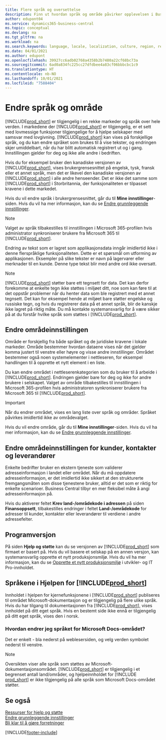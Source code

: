 ```yaml
---
title: Flere språk og oversettelse
description: Finn ut hvordan språk og område påvirker opplevelsen i Business Central. Endre språket i brukergrensesnittet i Mine innstillinger.
author: edupont04
ms.service: dynamics365-business-central
ms.topic: conceptual
ms.devlang: na
ms.tgt_pltfrm: na
ms.workload: na
ms.search.keywords: language, locale, localization, culture, region, regional settings
ms.date: 04/01/2021
ms.author: edupont
ms.openlocfilehash: 39927cc6adb02768a4358b2b7480a22cf68bc73a
ms.sourcegitcommit: 6ad0a834fc225cc27dfdbee4a83cf06bbbcbc1c9
ms.translationtype: HT
ms.contentlocale: nb-NO
ms.lasthandoff: 10/01/2021
ms.locfileid: "7588404"
---
```

# <a name="changing-language-and-region"></a>Endre språk og område

[!INCLUDE[prod_short](includes/prod_short.md)] er tilgjengelig i en rekke markeder og språk over hele verden. I markedene der [!INCLUDE[prod_short](includes/prod_short.md)] er tilgjengelig, er et sett med lovmessige funksjoner tilgjengelige for å hjelpe selskaper med samsvar med lovgivning. [!INCLUDE[prod_short](includes/prod_short.md)] kan vises på forskjellige språk, og du kan endre språket som brukes til å vise tekster, og endringen skjer umiddelbart, når du har blitt automatisk registrert ut og i gang. Innstillingen gjelder for deg og ikke alle andre i bedriften.  

Hvis du for eksempel bruker den kanadiske versjonen av [!INCLUDE[prod_short](includes/prod_short.md)], vises brukergrensesnittet på engelsk, tysk, fransk eller et annet språk, men det er likevel den kanadiske versjonen av [!INCLUDE[prod_short](includes/prod_short.md)] i alle andre henseender. Det er ikke det samme som [!INCLUDE[prod_short](includes/prod_short.md)] i Storbritannia, der funksjonaliteten er tilpasset kravene i dette markedet.  

Hvis du vil endre språk i brukergrensesnittet, går du til **Mine innstillinger**-siden. Hvis du vil ha mer informasjon, kan du se [Endre grunnleggende innstillinger](ui-change-basic-settings.md#language). 

> [!NOTE]  
> Valget av språk tilbakestilles til innstillingen i Microsoft 365-profilen hvis administrator synkroniserer brukere fra Microsoft 365 til [!INCLUDE[prod_short](includes/prod_short.md)].

Endring av tekst som er lagret som applikasjonsdata inngår imidlertid ikke i denne flerspråklige funksjonaliteten. Dette er et spørsmål om utforming av applikasjonen. Eksempler på slike tekster er navn på lagervarer eller merknader til en kunde. Denne type tekst blir med andre ord ikke oversatt.  

> [!NOTE]  
> [!INCLUDE[prod_short](includes/prod_short.md)] støtter bare ett tegnsett for data. Det kan derfor forekomme at enkelte tegn ikke støttes i miljøet ditt, noe som kan føre til at det oppstår problemer når du henter data som ble registrert med et annet tegnsett. Det kan for eksempel hende at miljøet bare støtter engelske og russiske tegn, og hvis du registrerer data på et annet språk, blir de kanskje ikke lagret på riktig måte. Du må kontakte systemansvarlig for å være sikker på at du forstår hvilke språk som støttes i [!INCLUDE[prod_short](includes/prod_short.md)].  

## <a name="changing-your-region-setting"></a>Endre områdeinnstillingen
Område er forskjellig fra både språket og de juridiske kravene i lokale markeder. Område bestemmer hvordan dataene vises når det gjelder komma justert til venstre eller høyre og visse andre innstillinger. Området bestemmer også noen systemelementer i nettleseren, for eksempel handlingen til å opprette et nytt element i en liste.  

Du kan endre området i nettleserenkategorien som du bruker til å arbeide i [!INCLUDE[prod_short](includes/prod_short.md)]. Endringen gjelder bare for deg og ikke for andre brukere i selskapet.  Valget av område tilbakestilles til innstillingen i Microsoft 365-profilen hvis administratoren synkroniserer brukere fra Microsoft 365 til [!INCLUDE[prod_short](includes/prod_short.md)].

> [!IMPORTANT]  
> Når du endrer området, vises en lang liste over språk og områder. Språket påvirkes imidlertid ikke av områdevalget.  

Hvis du vil endre område, går du til **Mine innstillinger**-siden. Hvis du vil ha mer informasjon, kan du se [Endre grunnleggende innstillinger](ui-change-basic-settings.md).  

## <a name="changing-the-region-setting-for-customers-contacts-and-vendors"></a>Endre områdeinnstillingen for kunder, kontakter og leverandører
Enkelte bedrifter bruker en ekstern tjeneste som validerer adresseinformasjon i landet eller området. Når du må oppdatere adresseinformasjon, er det imidlertid ikke sikkert at den strukturerte fremgangsmåten som disse tjenestene bruker, alltid er det som er riktig for enkelte scenarioer. Business Central tilbyr en mer fleksibel måte å angi adresseinformasjon på.

Hvis du aktiverer feltet **Krev land-/områdekode i adressen** på siden **Finansoppsett**, tilbakestilles endringer i feltet **Land-/områdekode** for adresser til kunder, kontakter eller leverandører til verdiene i andre adressefelter.

## <a name="application-version"></a>Programversjon

På siden **Hjelp og støtte** kan du se versjonen av [!INCLUDE[prod_short](includes/prod_short.md)] som firmaet er basert på. Hvis du vil basere et selskap på en annen versjon, kan systemansvarlig opprette et nytt produksjonsmiljø. Hvis du vil ha mer informasjon, kan du se [Opprette et nytt produksjonsmiljø](/dynamics365/business-central/dev-itpro/administration/tenant-admin-center-environments#create-a-new-production-environment) i utvikler- og IT Pro-innholdet.  

## <a name="languages-of-the-prod_short-help"></a>Språkene i Hjelpen for [!INCLUDE[prod_short](includes/prod_short.md)]

Innholdet i hjelpen for kjernefunksjonene i [!INCLUDE[prod_short](includes/prod_short.md)] publiseres til området Microsoft-dokumentasjon og er tilgjengelig på flere ulike språk. Hvis du har tilgang til dokumentasjonen fra [!INCLUDE[prod_short](includes/prod_short.md)], vises innholdet på ditt eget språk. Hvis en bestemt side ikke ennå er tilgjengelig på ditt eget språk, vises den i norsk.

### <a name="how-do-i-change-the-language-of-the-microsoft-docs-site"></a>Hvordan endrer jeg språket for Microsoft Docs-området?

Det er enkelt - bla nederst på weblesersiden, og velg verden symbolet nederst til venstre.

> [!NOTE]  
> Oversikten viser alle språk som støttes av Microsoft-dokumentasjonsområdet. [!INCLUDE[prod_short](includes/prod_short.md)] er tilgjengelig i et begrenset antall land/områder, og hjelpeinnholdet for [!INCLUDE [prod_short](includes/prod_short.md)] er ikke tilgjengelig på alle språk som Microsoft Docs-området støtter.

## <a name="see-also"></a>Se også

[Ressurser for hjelp og støtte](product-help-and-support.md)  
[Endre grunnleggende innstillinger](ui-change-basic-settings.md)  
[Bli klar til å gjøre forretninger](ui-get-ready-business.md)  


[!INCLUDE[footer-include](includes/footer-banner.md)]